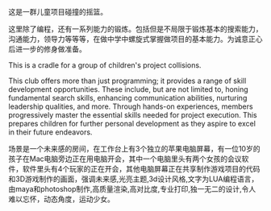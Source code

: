 这是一群儿童项目碰撞的摇篮。

这里除了编程，还有一系列能力的锻炼。包括但是不局限于锻炼基本的搜索能力，沟通能力，领导力等等等，在做中学中螺旋式掌握做项目的基本能力。为诚意正心后进一步的修身做准备。


This is a cradle for a group of children's project collisions.


This club offers more than just programming; it provides a range of skill development opportunities. These include, but are not limited to, honing fundamental search skills, enhancing communication abilities, nurturing leadership qualities, and more. Through hands-on experiences, members progressively master the essential skills needed for project execution. This prepares children for further personal development as they aspire to excel in their future endeavors.



场景是一个未来感的房间，在工作台上有3个独立的苹果电脑屏幕，有一位10岁的孩子在Mac电脑旁边正在用电脑开会，其中一个电脑里头有两个女孩的会议软件，软件里头有4个玩家的正在开会，其他电脑屏幕正在共享制作游戏项目的代码和3D游戏制作的画面，强调未来感,光亮主题,3d设计风格,文字为LUA编程语言，由maya和photoshop制作,高质量渲染,高对比度,专业打印,独一无二的设计,令人难以忘怀，动态角度，运动少女。






